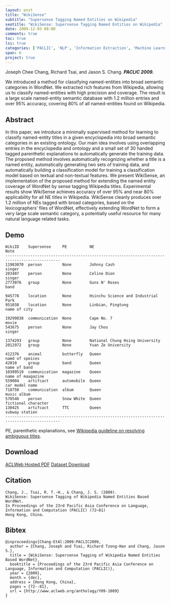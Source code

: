 ```yaml
---
layout: post
title: "WikiSense"
subtitle: "Supersense Tagging Named Entities on Wikipedia"
seotitle: "WikiSense: Supersense Tagging Named Entities on Wikipedia"
date: 2009-12-03 08:00
comments: true
toc: true
lsi: true
categories: ['PACLIC', 'NLP', 'Information Extraction', 'Machine Learning']
span: 6
project: true
---
```



Joseph Chee Chang, Richard Tsai, and Jason S. Chang. ***PACLIC 2009.***


We introduced a method for classifying named-entities into broad semantic
categories in WordNet. We extracted rich features from Wikipedia, allowing us
to classify named-entities with high precision and coverage. The result is a
large scale named-entity semantic database with 1.2 million entries and over
95% accuracy, covering 80% of all named-entities found on Wikipedia.

<!--more-->

Abstract
----------------------
In this paper, we introduce a minimally supervised method for learning to
classify named-entity titles in a given encyclopedia into broad semantic
categories in an existing ontology. Our main idea involves using overlapping
entries in the encyclopedia and ontology and a small set of 30 handed tagged
parenthetic explanations to automatically generate the training data. The
proposed method involves automatically recognizing whether a title is a named
entity, automatically generating two sets of training data, and automatically
building a classification model for training a classification model based on
textual and non-textual features. We present WikiSense, an implementation of
the proposed method for extending the named entity coverage of WordNet by sense
tagging Wikipedia titles. Experimental results show WikiSense achieves accuracy
of over 95% and near 80% applicability for all NE titles in Wikipedia.
WikiSense cleanly produces over 1.2 million of NEs tagged with broad
categories, based on the lexicographers’ files of WordNet, effectively
extending WordNet to form a very large scale semantic category, a potentially
useful resource for many natural language related tasks.

Demo
----------------------

```
WikiID    Supersense     PE          NE                                   Note
----------------------------------------------------------------------------------------------
11983070  person         None        Johnny Cash                          singer
203407    person         None        Celine Dion                          singer
2773076   group          None        Guns N' Roses                        band

945778    location       None        Hsinchu Science and Industrial Park
951038    location       None        Linbian, Pingtung                    name of city

19299838  communication  None        Cape No. 7                           movie
543675    person         None        Jay Chou                             singer

1374293   group          None        National Chung Hsing University
2012972   group          None        Yuan Ze University

412376    animal         butterfly   Queen                                namd of speices
42010     group          band        Queen                                name of band
10309519  communication  magazine    Queen                                name of maagazine
559004    artifcact      automobile  Queen                                car model name
718750    communication  album       Queen                                music album
570546    person         Snow White  Queen                                fictional character
130425    artifcact      TTC         Queen                                subway station
----------------------------------------------------------------------------------------------
```

PE, parenthetic explanations, see <a href='http://en.wikipedia.org/wiki/Wikipedia:Disambiguation'>Wikipedia guideline on resolving ambiguous titles</a>.

Download
----------------------
<a class="btn btn-default" target='_blank' onclick="_gaq.push(['_trackEvent', 'Paper', 'WikiSense', 'PDF']);" href="http://www.aclweb.org/anthology/Y09-1009" role="button">ACLWeb Hosted PDF</a>
<a class="btn btn-default" target='_blank' onclick="_gaq.push(['_trackEvent', 'Paper', 'WikiSense', 'Dataset']);" href="http://moon.cse.yzu.edu.tw/WikiSense/release.tbz2" role="button">Dataset Download</a>


Citation
----------------------

```
Chang, J., Tsai, R. T.-H., & Chang, J. S. (2009).
WikiSense: Supersense Tagging of Wikipedia Named Entities Based WordNet.
In Proceedings of the 23rd Pacific Asia Conference on Language, Information and Computation (PACLIC) (72–81)
Hong Kong, China. 
```

Bibtex
----------------------
```
@inproceedings{Chang-EtAl:2009:PACLIC2009,
  author = {Chang, Joseph and Tsai, Richard Tzong-Han and Chang, Jason S.},
  title = {WikiSense: Supersense Tagging of Wikipedia Named Entities Based WordNet},
  booktitle = {Proceedings of the 23rd Pacific Asia Conference on Language, Information and Computation (PACLIC)},
  year = {2009},
  month = {dec},
  address = {Hong Kong, China},
  pages = {72--81},
  url = {http://www.aclweb.org/anthology/Y09-1009}
}
```
